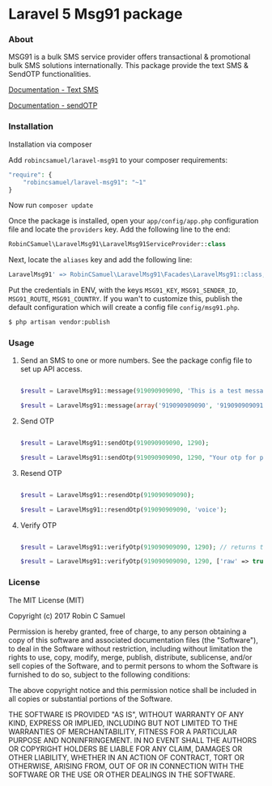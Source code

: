 # Laravel 5 Msg91 package

### About

MSG91 is a bulk SMS service provider offers transactional & promotional bulk SMS solutions internationally. This package provide the text SMS & SendOTP functionalities.

[Documentation - Text SMS](https://control.msg91.com/apidoc/textsms/send-sms.php)

[Documentation - sendOTP](https://control.msg91.com/apidoc/sendotp/send-otp.php)

### Installation

Installation via composer

Add `robincsamuel/laravel-msg91` to your composer requirements:

```php
"require": {
    "robincsamuel/laravel-msg91": "~1"
}
```

Now run `composer update`

Once the package is installed, open your `app/config/app.php` configuration file and locate the `providers` key.  Add the following line to the end:

```php
RobinCSamuel\LaravelMsg91\LaravelMsg91ServiceProvider::class
```

Next, locate the `aliases` key and add the following line:

```php
LaravelMsg91' => RobinCSamuel\LaravelMsg91\Facades\LaravelMsg91::class,
```
Put the credentials in ENV, with the keys `MSG91_KEY`, `MSG91_SENDER_ID`, `MSG91_ROUTE`, `MSG91_COUNTRY`. If you wan't to customize this, publish the default configuration which will create a config file  `config/msg91.php`.

```bash
$ php artisan vendor:publish
```

### Usage

1. Send an SMS to one or more numbers. See the package config file to set up API access.

    ```php

    $result = LaravelMsg91::message(919090909090, 'This is a test message');

    $result = LaravelMsg91::message(array('919090909090', '919090909091'), 'This is a test message to multiple recepients');

    ```
2. Send OTP

	```php

	$result = LaravelMsg91::sendOtp(919090909090, 1290);

	$result = LaravelMsg91::sendOtp(919090909090, 1290, "Your otp for phone verification is 1290");
	```

3. Resend OTP

	```php

	$result = LaravelMsg91::resendOtp(919090909090);

	$result = LaravelMsg91::resendOtp(919090909090, 'voice');
	```

3. Verify OTP

	```php

	$result = LaravelMsg91::verifyOtp(919090909090, 1290); // returns true or false

	$result = LaravelMsg91::verifyOtp(919090909090, 1290, ['raw' => true]); // returns what msg91 replies (includes error message & type)
	```

### License

The MIT License (MIT)

Copyright (c) 2017 Robin C Samuel

Permission is hereby granted, free of charge, to any person obtaining a copy of
this software and associated documentation files (the "Software"), to deal in
the Software without restriction, including without limitation the rights to
use, copy, modify, merge, publish, distribute, sublicense, and/or sell copies of
the Software, and to permit persons to whom the Software is furnished to do so,
subject to the following conditions:

The above copyright notice and this permission notice shall be included in all
copies or substantial portions of the Software.

THE SOFTWARE IS PROVIDED "AS IS", WITHOUT WARRANTY OF ANY KIND, EXPRESS OR
IMPLIED, INCLUDING BUT NOT LIMITED TO THE WARRANTIES OF MERCHANTABILITY, FITNESS
FOR A PARTICULAR PURPOSE AND NONINFRINGEMENT. IN NO EVENT SHALL THE AUTHORS OR
COPYRIGHT HOLDERS BE LIABLE FOR ANY CLAIM, DAMAGES OR OTHER LIABILITY, WHETHER
IN AN ACTION OF CONTRACT, TORT OR OTHERWISE, ARISING FROM, OUT OF OR IN
CONNECTION WITH THE SOFTWARE OR THE USE OR OTHER DEALINGS IN THE SOFTWARE.
